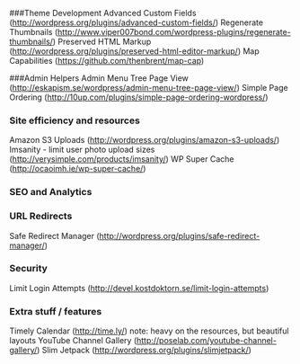 ###Theme Development
Advanced Custom Fields (http://wordpress.org/plugins/advanced-custom-fields/)
Regenerate Thumbnails (http://www.viper007bond.com/wordpress-plugins/regenerate-thumbnails/)
Preserved HTML Markup (http://wordpress.org/plugins/preserved-html-editor-markup/)
Map Capabilities (https://github.com/thenbrent/map-cap)

###Admin Helpers
Admin Menu Tree Page View (http://eskapism.se/wordpress/admin-menu-tree-page-view/)
Simple Page Ordering (http://10up.com/plugins/simple-page-ordering-wordpress/)


### Site efficiency and resources
Amazon S3 Uploads (http://wordpress.org/plugins/amazon-s3-uploads/)
Imsanity - limit user photo upload sizes (http://verysimple.com/products/imsanity/)
WP Super Cache (http://ocaoimh.ie/wp-super-cache/)


### SEO and Analytics


### URL Redirects
Safe Redirect Manager (http://wordpress.org/plugins/safe-redirect-manager/)

### Security
Limit Login Attempts (http://devel.kostdoktorn.se/limit-login-attempts)


### Extra stuff / features
Timely Calendar (http://time.ly/) note: heavy on the resources, but beautiful layouts
YouTube Channel Gallery (http://poselab.com/youtube-channel-gallery/)
Slim Jetpack (http://wordpress.org/plugins/slimjetpack/)

